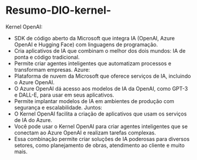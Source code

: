 # Resumo-DIO-kernel-


Kernel OpenAI:
 * SDK de código aberto da Microsoft que integra IA (OpenAI, Azure OpenAI e Hugging Face) com linguagens de programação.
 * Cria aplicativos de IA que combinam o melhor dos dois mundos: IA de ponta e código tradicional.
 * Permite criar agentes inteligentes que automatizam processos e transformam empresas.
Azure:
 * Plataforma de nuvem da Microsoft que oferece serviços de IA, incluindo o Azure OpenAI.
 * O Azure OpenAI dá acesso aos modelos de IA da OpenAI, como GPT-3 e DALL-E, para usar em seus aplicativos.
 * Permite implantar modelos de IA em ambientes de produção com segurança e escalabilidade.
Juntos:
 * O Kernel OpenAI facilita a criação de aplicativos que usam os serviços de IA do Azure.
 * Você pode usar o Kernel OpenAI para criar agentes inteligentes que se conectam ao Azure OpenAI e realizam tarefas complexas.
 * Essa combinação permite criar soluções de IA poderosas para diversos setores, como planejamento de obras, atendimento ao cliente e muito mais.
